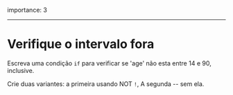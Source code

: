 importance: 3

---

# Verifique o intervalo fora

Escreva uma condição `if` para verificar se 'age' não esta entre 14 e 90, inclusive.

Crie duas variantes: a primeira usando NOT `!`, A segunda -- sem ela.